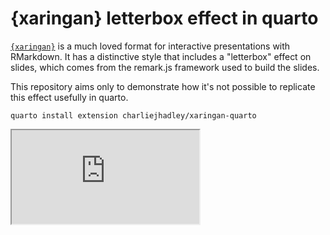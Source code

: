 # {xaringan} letterbox effect in quarto

[`{xaringan}`](https://github.com/yihui/xaringan) is a much loved format for interactive presentations with RMarkdown. It has a distinctive style that includes a "letterbox" effect on slides, which comes from the remark.js framework used to build the slides.

This repository aims only to demonstrate how it's not possible to replicate this effect usefully in quarto.

```{bash}
quarto install extension charliejhadley/xaringan-quarto
```

<iframe src='https://raw.githubusercontent.com/charliejhadley/xaringan-letterbox-quarto/main/template.html'></iframe>